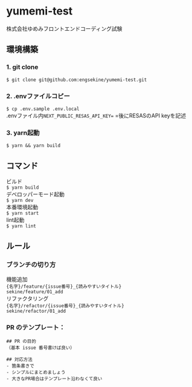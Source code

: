 # yumemi-test
株式会社ゆめみフロントエンドコーディング試験

## 環境構築
### 1. git clone
`$ git clone git@github.com:engsekine/yumemi-test.git`

### 2. .envファイルコピー
`$ cp .env.sample .env.local`  
.envファイル内`NEXT_PUBLIC_RESAS_API_KEY=` =後にRESASのAPI keyを記述   

### 3. yarn起動
`$ yarn && yarn build`  

## コマンド
ビルド  
`$ yarn build`  
デベロッパーモード起動  
`$ yarn dev`  
本番環境起動  
`$ yarn start`  
lint起動  
`$ yarn lint`  

## ルール
### ブランチの切り方
機能追加  
`{名字}/feature/{issue番号}_{読みやすいタイトル}`  
`sekine/feature/01_add`  
リファクタリング  
`{名字}/refactor/{issue番号}_{読みやすいタイトル}`  
`sekine/refactor/01_add`  

### PR のテンプレート：
```
## PR の目的
（基本 issue 番号書けば良い）

## 対応方法
- 箇条書きで
- シンプルにまとめましょう
- 大きなPR場合はテンプレート沿わなくて良い
```
